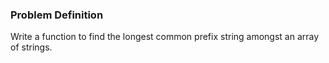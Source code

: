 ### Problem Definition
Write a function to find the longest common prefix string amongst an array of strings.